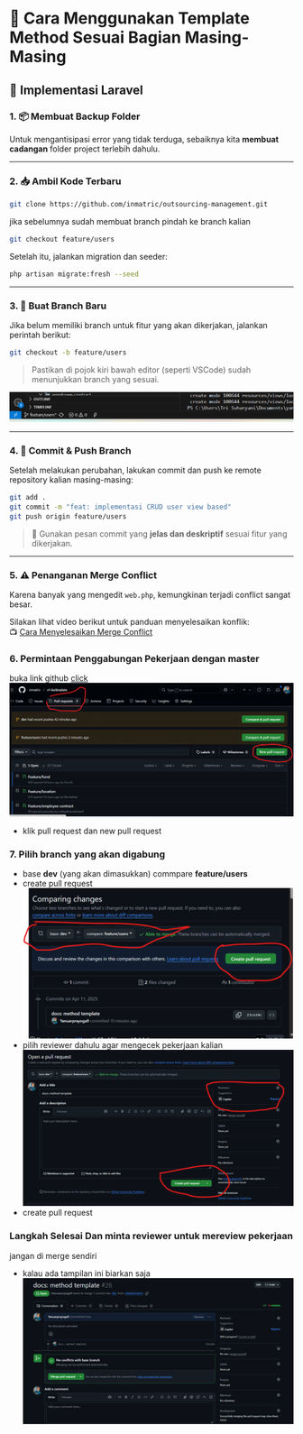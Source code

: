 # 🧹 Cara Menggunakan Template Method Sesuai Bagian Masing-Masing  
## 🔧 Implementasi Laravel

### 1. 📦 Membuat Backup Folder  
Untuk mengantisipasi error yang tidak terduga, sebaiknya kita **membuat cadangan** folder project terlebih dahulu.

---

### 2. 📥 Ambil Kode Terbaru  

```bash
git clone https://github.com/inmatric/outsourcing-management.git
```
jika sebelumnya sudah membuat branch 
pindah ke branch kalian
```bash
git checkout feature/users
```
Setelah itu, jalankan migration dan seeder:

```bash
php artisan migrate:fresh --seed
```

---

### 3. 🌿 Buat Branch Baru  
Jika belum memiliki branch untuk fitur yang akan dikerjakan, jalankan perintah berikut:

```bash
git checkout -b feature/users
```
> Pastikan di pojok kiri bawah editor (seperti VSCode) sudah menunjukkan branch yang sesuai.

![Branch Check](image.png)

---

### 4. 🚀 Commit & Push Branch  
Setelah melakukan perubahan, lakukan commit dan push ke remote repository kalian masing-masing:

```bash
git add .
git commit -m "feat: implementasi CRUD user view based"
git push origin feature/users
```

> 💬 Gunakan pesan commit yang **jelas dan deskriptif** sesuai fitur yang dikerjakan.

---

### 5. ⚠️ Penanganan Merge Conflict  
Karena banyak yang mengedit `web.php`, kemungkinan terjadi conflict sangat besar.

Silakan lihat video berikut untuk panduan menyelesaikan konflik:  
📺 [Cara Menyelesaikan Merge Conflict](https://youtu.be/DloR0BOGNU0?si=Xh42y_-Aqj_GAllo)

### 6. Permintaan Penggabungan Pekerjaan dengan master 
buka link github [click](https://github.com/inmatric/v1-boilerplate)
![alt text](image-1.png)
- klik pull request dan new pull request 
### 7. Pilih branch yang akan digabung 
- base <strong>dev</strong> (yang akan dimasukkan) commpare <strong>feature/users</strong> 
- create pull request
![alt text](image-2.png)
- pilih reviewer dahulu agar mengecek pekerjaan kalian 
![alt text](image-3.png)
- create pull request 

### Langkah Selesai Dan minta reviewer untuk mereview pekerjaan 
jangan di merge sendiri
- kalau ada tampilan ini biarkan saja
![alt text](image-4.png)
